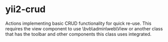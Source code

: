 # yii2-crud

Actions implementing basic CRUD functionality for quick re-use. This requires the
view component to use \bvb\admin\web\View or another class that has the toolbar
and other components this class uses integrated.